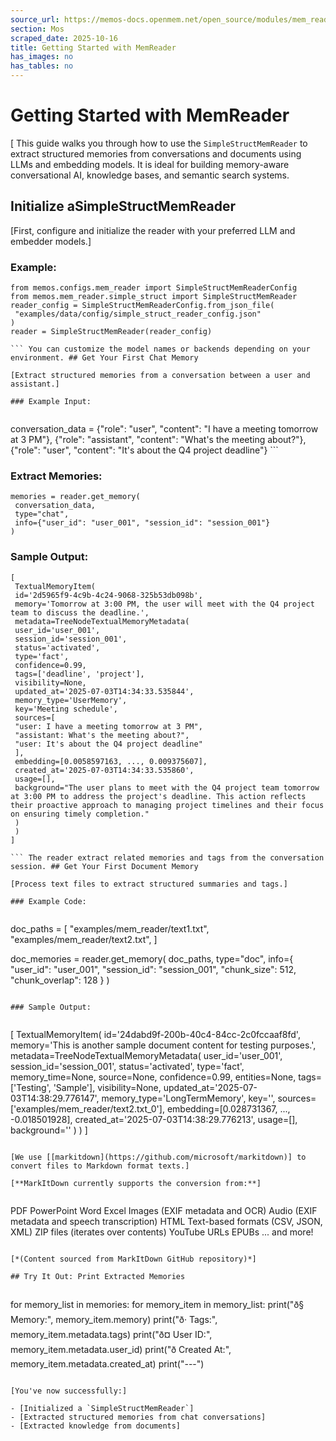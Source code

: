 ```yaml
---
source_url: https://memos-docs.openmem.net/open_source/modules/mem_reader
section: Mos
scraped_date: 2025-10-16
title: Getting Started with MemReader
has_images: no
has_tables: no
---
```


# Getting Started with MemReader
 [ This guide walks you through how to use the `SimpleStructMemReader` to extract structured memories from conversations and documents using LLMs and embedding models. It is ideal for building memory-aware conversational AI, knowledge bases, and semantic search systems. 
## Initialize aSimpleStructMemReader
 
[First, configure and initialize the reader with your preferred LLM and embedder models.]
 
### Example:
 
```
from memos.configs.mem_reader import SimpleStructMemReaderConfig
from memos.mem_reader.simple_struct import SimpleStructMemReader
reader_config = SimpleStructMemReaderConfig.from_json_file(
 "examples/data/config/simple_struct_reader_config.json"
)
reader = SimpleStructMemReader(reader_config)

``` You can customize the model names or backends depending on your environment. ## Get Your First Chat Memory
 
[Extract structured memories from a conversation between a user and assistant.]
 
### Example Input:
 
```
conversation_data = {"role": "user", "content": "I have a meeting tomorrow at 3 PM"},
 {"role": "assistant", "content": "What's the meeting about?"},
 {"role": "user", "content": "It's about the Q4 project deadline"} ```
 
### Extract Memories:
 
```
memories = reader.get_memory(
 conversation_data,
 type="chat",
 info={"user_id": "user_001", "session_id": "session_001"}
)

```
 
### Sample Output:
 
```
[
 TextualMemoryItem(
 id='2d5965f9-4c9b-4c24-9068-325b53db098b',
 memory='Tomorrow at 3:00 PM, the user will meet with the Q4 project team to discuss the deadline.',
 metadata=TreeNodeTextualMemoryMetadata(
 user_id='user_001',
 session_id='session_001',
 status='activated',
 type='fact',
 confidence=0.99,
 tags=['deadline', 'project'],
 visibility=None,
 updated_at='2025-07-03T14:34:33.535844',
 memory_type='UserMemory',
 key='Meeting schedule',
 sources=[
 "user: I have a meeting tomorrow at 3 PM",
 "assistant: What's the meeting about?",
 "user: It's about the Q4 project deadline"
 ],
 embedding=[0.0058597163, ..., 0.009375607],
 created_at='2025-07-03T14:34:33.535860',
 usage=[],
 background="The user plans to meet with the Q4 project team tomorrow at 3:00 PM to address the project's deadline. This action reflects their proactive approach to managing project timelines and their focus on ensuring timely completion."
 )
 )
]

``` The reader extract related memories and tags from the conversation session. ## Get Your First Document Memory
 
[Process text files to extract structured summaries and tags.]
 
### Example Code:
 
```
doc_paths = [
 "examples/mem_reader/text1.txt",
 "examples/mem_reader/text2.txt",
]

doc_memories = reader.get_memory(
 doc_paths,
 type="doc",
 info={
 "user_id": "user_001",
 "session_id": "session_001",
 "chunk_size": 512,
 "chunk_overlap": 128
 }
)

```
 
### Sample Output:
 
```
[
 TextualMemoryItem(
 id='24dabd9f-200b-40c4-84cc-2c0fccaaf8fd',
 memory='This is another sample document content for testing purposes.',
 metadata=TreeNodeTextualMemoryMetadata(
 user_id='user_001',
 session_id='session_001',
 status='activated',
 type='fact',
 memory_time=None,
 source=None,
 confidence=0.99,
 entities=None,
 tags=['Testing', 'Sample'],
 visibility=None,
 updated_at='2025-07-03T14:38:29.776147',
 memory_type='LongTermMemory',
 key='',
 sources=['examples/mem_reader/text2.txt_0'],
 embedding=[0.028731367, ..., -0.018501928],
 created_at='2025-07-03T14:38:29.776213',
 usage=[],
 background=''
 )
 )
]

``` Documents are chunked and summarized to create searchable knowledge items. ### Supported Files
 
[We use [[markitdown](https://github.com/microsoft/markitdown)] to convert files to Markdown format texts.]
 
[**MarkItDown currently supports the conversion from:**]
 
```
PDF 
PowerPoint 
Word 
Excel 
Images (EXIF metadata and OCR) 
Audio (EXIF metadata and speech transcription) 
HTML 
Text-based formats (CSV, JSON, XML) 
ZIP files (iterates over contents) 
YouTube URLs 
EPUBs 
... and more!

```
 
[*(Content sourced from MarkItDown GitHub repository)*]
 
## Try It Out: Print Extracted Memories
 
```
for memory_list in memories:
 for memory_item in memory_list:
 print("ð§  Memory:", memory_item.memory)
 print("ð· Tags:", memory_item.metadata.tags)
 print("ð¤ User ID:", memory_item.metadata.user_id)
 print("ð Created At:", memory_item.metadata.created_at)
 print("---")

```
 
[You've now successfully:]
 
- [Initialized a `SimpleStructMemReader`]
- [Extracted structured memories from chat conversations]
- [Extracted knowledge from documents]
